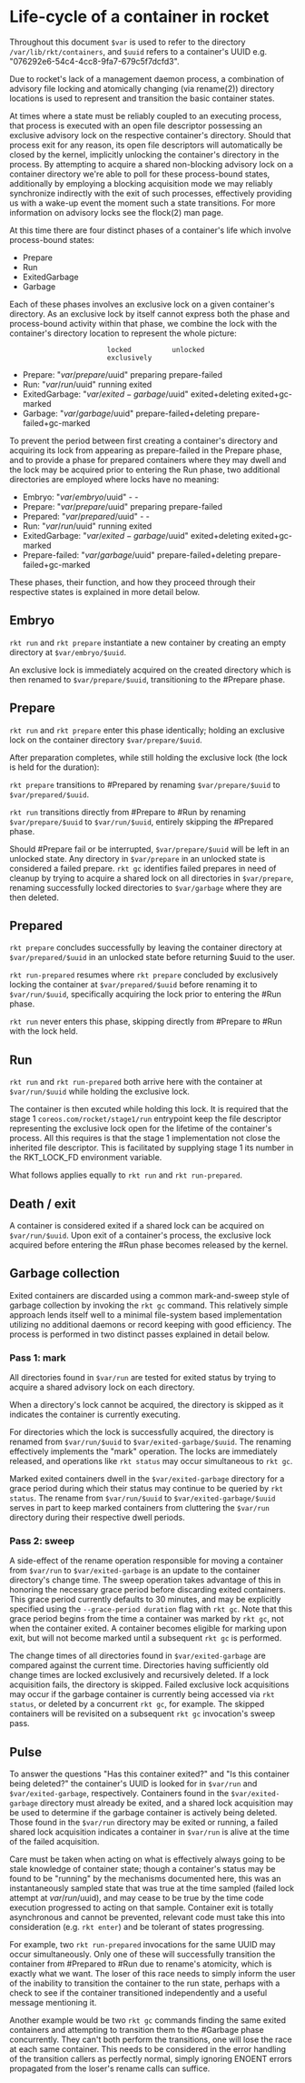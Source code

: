 # Life-cycle of a container in rocket

Throughout this document `$var` is used to refer to the directory `/var/lib/rkt/containers`, and `$uuid` refers to a container's UUID e.g. "076292e6-54c4-4cc8-9fa7-679c5f7dcfd3".

Due to rocket's lack of a management daemon process, a combination of advisory file locking and atomically changing (via rename(2)) directory locations is used to represent and transition the basic container states.

At times where a state must be reliably coupled to an executing process, that process is executed with an open file descriptor possessing an exclusive advisory lock on the respective container's directory.  Should that process exit for any reason, its open file descriptors will automatically be closed by the kernel, implicitly unlocking the container's directory in the process.  By attempting to acquire a shared non-blocking advisory lock on a container directory we're able to poll for these process-bound states, additionally by employing a blocking acquisition mode we may reliably synchronize indirectly with the exit of such processes, effectively providing us with a wake-up event the moment such a state transitions.  For more information on advisory locks see the flock(2) man page.

At this time there are four distinct phases of a container's life which involve process-bound states:

* Prepare
* Run
* ExitedGarbage
* Garbage

Each of these phases involves an exclusive lock on a given container's directory.  As an exclusive lock by itself cannot express both the phase and process-bound activity within that phase, we combine the lock with the container's directory location to represent the whole picture:

							locked			unlocked
							exclusively

* Prepare:		"$var/prepare/$uuid"		preparing		prepare-failed
* Run:			"$var/run/$uuid"		running			exited
* ExitedGarbage:	"$var/exited-garbage/$uuid"	exited+deleting		exited+gc-marked
* Garbage:		"$var/garbage/$uuid"		prepare-failed+deleting	prepare-failed+gc-marked

To prevent the period between first creating a container's directory and acquiring its lock from appearing as prepare-failed in the Prepare phase, and to provide a phase for prepared containers where they may dwell and the lock may be acquired prior to entering the Run phase, two additional directories are employed where locks have no meaning:

* Embryo:		"$var/embryo/$uuid"		 -			 -
* Prepare:		"$var/prepare/$uuid"		preparing		prepare-failed
* Prepared:		"$var/prepared/$uuid"		 -			 -
* Run:			"$var/run/$uuid"		running			exited
* ExitedGarbage:	"$var/exited-garbage/$uuid"	exited+deleting		exited+gc-marked
* Prepare-failed:	"$var/garbage/$uuid"		prepare-failed+deleting	prepare-failed+gc-marked

These phases, their function, and how they proceed through their respective states is explained in more detail below.

## Embryo

`rkt run` and `rkt prepare` instantiate a new container by creating an empty directory at `$var/embryo/$uuid`.

An exclusive lock is immediately acquired on the created directory which is then renamed to `$var/prepare/$uuid`, transitioning to the #Prepare phase.

## Prepare

`rkt run` and `rkt prepare` enter this phase identically; holding an exclusive lock on the container directory `$var/prepare/$uuid`.

After preparation completes, while still holding the exclusive lock (the lock is held for the duration):

`rkt prepare` transitions to #Prepared by renaming `$var/prepare/$uuid` to `$var/prepared/$uuid`.

`rkt run` transitions directly from #Prepare to #Run by renaming `$var/prepare/$uuid` to `$var/run/$uuid`, entirely skipping the #Prepared phase.

Should #Prepare fail or be interrupted, `$var/prepare/$uuid` will be left in an unlocked state.  Any directory in `$var/prepare` in an unlocked state is considered a failed prepare.  `rkt gc` identifies failed prepares in need of cleanup by trying to acquire a shared lock on all directories in `$var/prepare`, renaming successfully locked directories to `$var/garbage` where they are then deleted.

## Prepared

`rkt prepare` concludes successfully by leaving the container directory at `$var/prepared/$uuid` in an unlocked state before returning $uuid to the user.

`rkt run-prepared` resumes where `rkt prepare` concluded by exclusively locking the container at `$var/prepared/$uuid` before renaming it to `$var/run/$uuid`, specifically acquiring the lock prior to entering the #Run phase.

`rkt run` never enters this phase, skipping directly from #Prepare to #Run with the lock held.

## Run

`rkt run` and `rkt run-prepared` both arrive here with the container at `$var/run/$uuid` while holding the exclusive lock.

The container is then excuted while holding this lock.  It is required that the stage 1 `coreos.com/rocket/stage1/run` entrypoint keep the file descriptor representing the exclusive lock open for the lifetime of the container's process.  All this requires is that the stage 1 implementation not close the inherited file descriptor.  This is facilitated by supplying stage 1 its number in the RKT_LOCK_FD environment variable.

What follows applies equally to `rkt run` and `rkt run-prepared`.

## Death / exit

A container is considered exited if a shared lock can be acquired on `$var/run/$uuid`.  Upon exit of a container's process, the exclusive lock acquired before entering the #Run phase becomes released by the kernel.

## Garbage collection

Exited containers are discarded using a common mark-and-sweep style of garbage collection by invoking the `rkt gc` command.  This relatively simple approach lends itself well to a minimal file-system based implementation utilizing no additional daemons or record keeping with good efficiency.  The process is performed in two distinct passes explained in detail below.

### Pass 1: mark

All directories found in `$var/run` are tested for exited status by trying to acquire a shared advisory lock on each directory.

When a directory's lock cannot be acquired, the directory is skipped as it indicates the container is currently executing.

For directories which the lock is successfully acquired, the directory is renamed from `$var/run/$uuid` to `$var/exited-garbage/$uuid`.  The renaming effectively implements the "mark" operation.  The locks are immediately released, and operations like `rkt status` may occur simultaneous to `rkt gc`.

Marked exited containers dwell in the `$var/exited-garbage` directory for a grace period during which their status may continue to be queried by `rkt status`.  The rename from `$var/run/$uuid` to `$var/exited-garbage/$uuid` serves in part to keep marked containers from cluttering the `$var/run` directory during their respective dwell periods.

### Pass 2: sweep

A side-effect of the rename operation responsible for moving a container from `$var/run` to `$var/exited-garbage` is an update to the container directory's change time.  The sweep operation takes advantage of this in honoring the necessary grace period before discarding exited containers.  This grace period currently defaults to 30 minutes, and may be explicitly specified using the `--grace-period duration` flag with `rkt gc`.  Note that this grace period begins from the time a container was marked by `rkt gc`, not when the container exited.  A container becomes eligible for marking upon exit, but will not become marked until a subsequent `rkt gc` is performed.

The change times of all directories found in `$var/exited-garbage` are compared against the current time.  Directories having sufficiently old change times are locked exclusively and recursively deleted.  If a lock acquisition fails, the directory is skipped.  Failed exclusive lock acquisitions may occur if the garbage container is currently being accessed via `rkt status`, or deleted by a concurrent `rkt gc`, for example.  The skipped containers will be revisited on a subsequent `rkt gc` invocation's sweep pass.

## Pulse

To answer the questions "Has this container exited?" and "Is this container being deleted?" the container's UUID is looked for in `$var/run` and `$var/exited-garbage`, respectively.  Containers found in the `$var/exited-garbage` directory must already be exited, and a shared lock acquisition may be used to determine if the garbage container is actively being deleted.  Those found in the `$var/run` directory may be exited or running, a failed shared lock acquisition indicates a container in `$var/run` is alive at the time of the failed acquisition.

Care must be taken when acting on what is effectively always going to be stale knowledge of container state; though a container's status may be found to be "running" by the mechanisms documented here, this was an instantaneously sampled state that was true at the time sampled (failed lock attempt at $var/run/$uuid), and may cease to be true by the time code execution progressed to acting on that sample.  Container exit is totally asynchronous and cannot be prevented, relevant code must take this into consideration (e.g. `rkt enter`) and be tolerant of states progressing.

For example, two `rkt run-prepared` invocations for the same UUID may occur simultaneously.  Only one of these will successfully transition the container from #Prepared to #Run due to rename's atomicity, which is exactly what we want.  The loser of this race needs to simply inform the user of the inability to transition the container to the run state, perhaps with a check to see if the container transitioned independently and a useful message mentioning it.

Another example would be two `rkt gc` commands finding the same exited containers and attempting to transition them to the #Garbage phase concurrently.  They can't both perform the transitions, one will lose the race at each same container.  This needs to be considered in the error handling of the transition callers as perfectly normal, simply ignoring ENOENT errors propagated from the loser's rename calls can suffice.

